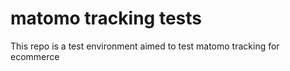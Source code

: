 # matomo tracking tests

This repo is a test environment aimed to test matomo tracking for ecommerce